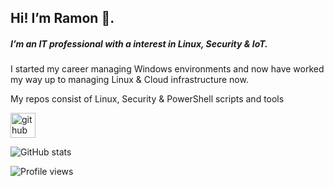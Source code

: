 ## Hi! I’m Ramon 👋.

##### I’m an IT professional with a interest in Linux, Security & IoT.

I started my career managing Windows environments and now have worked my way up to managing Linux & Cloud infrastructure now.

My repos consist of Linux, Security & PowerShell scripts and tools


[<img src='https://cdn.jsdelivr.net/npm/simple-icons@3.0.1/icons/github.svg' alt='github' height='40'>](https://github.com/codingmayhem)  

![GitHub stats](https://github-readme-stats.vercel.app/api?username=codingmayhem&show_icons=true)  

![Profile views](https://gpvc.arturio.dev/codingmayhem)  
